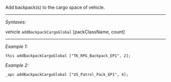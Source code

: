 Add backpack(s) to the cargo space of vehicle.


---
*Syntaxes:*

vehicle `addBackpackCargoGlobal` [packClassName, count]

---
*Example 1:*

```sqf
this addBackpackCargoGlobal ["TK_RPG_Backpack_EP1", 2];
```

*Example 2:*

```sqf
_apc addBackpackCargoGlobal ["US_Patrol_Pack_EP1", 4];
```